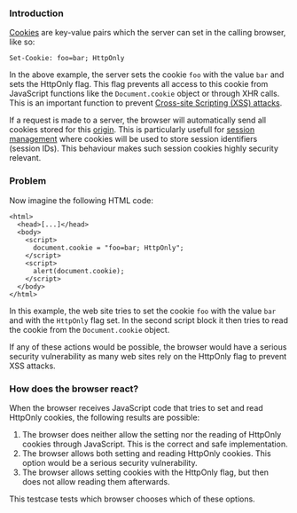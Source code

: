 ### Introduction
[Cookies](https://developer.mozilla.org/en-US/docs/Web/HTTP/Headers/Set-Cookie) are key-value pairs which the server can set in the calling browser, like so:
``` 
Set-Cookie: foo=bar; HttpOnly
```
In the above example, the server sets the cookie ``foo`` with the value ``bar`` and sets the HttpOnly flag. This flag prevents all access to this cookie from JavaScript functions like the ``Document.cookie`` object or through XHR calls. This is an important function to prevent [Cross-site Scripting (XSS) attacks](https://www.owasp.org/index.php/Cross-site_Scripting_(XSS)).

If a request is made to a server, the browser will automatically send all cookies stored for this [origin](https://developer.mozilla.org/en-US/docs/Web/HTTP/Headers/Origin). This is particularly usefull for [session management](https://cheatsheetseries.owasp.org/cheatsheets/Session_Management_Cheat_Sheet.html#cookies) where cookies will be used to store session identifiers (session IDs). This behaviour makes such session cookies highly security relevant.

### Problem
Now imagine the following HTML code:
```
<html>
  <head>[...]</head>
  <body>
    <script>
      document.cookie = "foo=bar; HttpOnly";
    </script>
    <script>
      alert(document.cookie);
    </script>
  </body>
</html>
```
In this example, the web site tries to set the cookie ``foo`` with the value ``bar`` and with the ``HttpOnly`` flag set. In the second script block it then tries to read the cookie from the ``Document.cookie`` object.

If any of these actions would be possible, the browser would have a serious security vulnerability as many web sites rely on the HttpOnly flag to prevent XSS attacks.

### How does the browser react?
When the browser receives JavaScript code that tries to set and read HttpOnly cookies, the following results are possible:

1. The browser does neither allow the setting nor the reading of HttpOnly cookies through JavaScript. This is the correct and safe implementation.
2. The browser allows both setting and reading HttpOnly cookies. This option would be a serious security vulnerability.
3. The browser allows setting cookies with the HttpOnly flag, but then does not allow reading them afterwards.

This testcase tests which browser chooses which of these options.